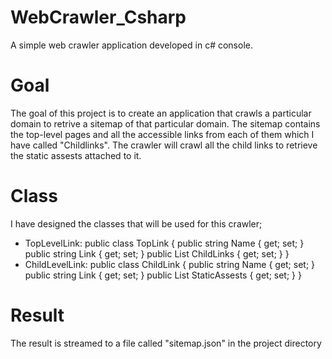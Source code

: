 # WebCrawler_Csharp
A simple web crawler application developed in c# console.

# Goal
The goal of this project is to create an application that crawls a particular domain to retrive a sitemap of that particular domain. 
The sitemap contains the top-level pages and all the accessible links from each of them which I have called "Childlinks". The crawler will crawl all the child links to 
retrieve the static assests attached to it.

# Class
I have designed the classes that will be used for this crawler;
- TopLevelLink:
    public class TopLink
        {
            public string Name { get; set; }
            public string Link { get; set; }
            public List<ChildLink> ChildLinks { get; set; }
        }
- ChildLevelLink:
     public class ChildLink
        {
            public string Name { get; set; }
            public string Link { get; set; }
            public List<string> StaticAssests { get; set; }
        }
        
# Result
The result is streamed to a file called "sitemap.json" in the project directory
